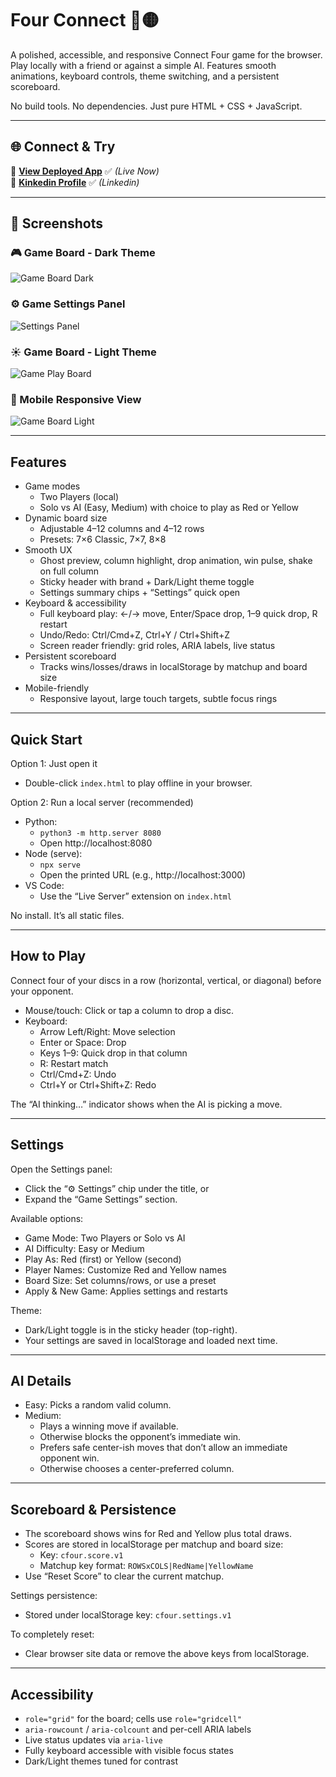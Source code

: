 # Four Connect 🔴🟡

A polished, accessible, and responsive Connect Four game for the browser. Play locally with a friend or against a simple AI. Features smooth animations, keyboard controls, theme switching, and a persistent scoreboard.

No build tools. No dependencies. Just pure HTML + CSS + JavaScript.

---

## 🌐 Connect & Try  

🔗 [**View Deployed App**](https://fourconnectgame.netlify.app/) ✅ *(Live Now)*  
🔗 [**Kinkedin Profile**](https://www.linkedin.com/in/sauravkumarsah-dev/) ✅ *(Linkedin)*  

---

## 📸 Screenshots  

### 🎮 Game Board - Dark Theme
![Game Board Dark](https://drive.google.com/uc?export=view&id=1FhEjcjcXm3OhxMBeKGe1R3Jl-3vw6Cr6)

### ⚙️ Game Settings Panel
![Settings Panel](https://drive.google.com/uc?export=view&id=1LREgXmwias9qVhCb556wOqJYcP8cV30N)

### ☀️ Game Board - Light Theme
![Game Play Board](https://drive.google.com/uc?export=view&id=1HS63AU-WjPetp72aNTpmJMLcawf05w7M)

### 📱 Mobile Responsive View
![Game Board Light](https://drive.google.com/uc?export=view&id=1hmQNhpyK-INXlwzVLPHlQEvNATIdMxoW)

---

## Features

- Game modes
  - Two Players (local)
  - Solo vs AI (Easy, Medium) with choice to play as Red or Yellow
- Dynamic board size
  - Adjustable 4–12 columns and 4–12 rows
  - Presets: 7×6 Classic, 7×7, 8×8
- Smooth UX
  - Ghost preview, column highlight, drop animation, win pulse, shake on full column
  - Sticky header with brand + Dark/Light theme toggle
  - Settings summary chips + “Settings” quick open
- Keyboard & accessibility
  - Full keyboard play: ←/→ move, Enter/Space drop, 1–9 quick drop, R restart
  - Undo/Redo: Ctrl/Cmd+Z, Ctrl+Y / Ctrl+Shift+Z
  - Screen reader friendly: grid roles, ARIA labels, live status
- Persistent scoreboard
  - Tracks wins/losses/draws in localStorage by matchup and board size
- Mobile-friendly
  - Responsive layout, large touch targets, subtle focus rings

---

## Quick Start

Option 1: Just open it
- Double-click `index.html` to play offline in your browser.

Option 2: Run a local server (recommended)
- Python:
  - `python3 -m http.server 8080`
  - Open http://localhost:8080
- Node (serve):
  - `npx serve`
  - Open the printed URL (e.g., http://localhost:3000)
- VS Code:
  - Use the “Live Server” extension on `index.html`

No install. It’s all static files.

---

## How to Play

Connect four of your discs in a row (horizontal, vertical, or diagonal) before your opponent.

- Mouse/touch: Click or tap a column to drop a disc.
- Keyboard:
  - Arrow Left/Right: Move selection
  - Enter or Space: Drop
  - Keys 1–9: Quick drop in that column
  - R: Restart match
  - Ctrl/Cmd+Z: Undo
  - Ctrl+Y or Ctrl+Shift+Z: Redo

The “AI thinking…” indicator shows when the AI is picking a move.

---

## Settings

Open the Settings panel:
- Click the “⚙️ Settings” chip under the title, or
- Expand the “Game Settings” section.

Available options:
- Game Mode: Two Players or Solo vs AI
- AI Difficulty: Easy or Medium
- Play As: Red (first) or Yellow (second)
- Player Names: Customize Red and Yellow names
- Board Size: Set columns/rows, or use a preset
- Apply & New Game: Applies settings and restarts

Theme:
- Dark/Light toggle is in the sticky header (top-right).
- Your settings are saved in localStorage and loaded next time.

---

## AI Details

- Easy: Picks a random valid column.
- Medium:
  - Plays a winning move if available.
  - Otherwise blocks the opponent’s immediate win.
  - Prefers safe center-ish moves that don’t allow an immediate opponent win.
  - Otherwise chooses a center-preferred column.

---

## Scoreboard & Persistence

- The scoreboard shows wins for Red and Yellow plus total draws.
- Scores are stored in localStorage per matchup and board size:
  - Key: `cfour.score.v1`
  - Matchup key format: `ROWSxCOLS|RedName|YellowName`
- Use “Reset Score” to clear the current matchup.

Settings persistence:
- Stored under localStorage key: `cfour.settings.v1`

To completely reset:
- Clear browser site data or remove the above keys from localStorage.

---

## Accessibility

- `role="grid"` for the board; cells use `role="gridcell"`
- `aria-rowcount` / `aria-colcount` and per-cell ARIA labels
- Live status updates via `aria-live`
- Fully keyboard accessible with visible focus states
- Dark/Light themes tuned for contrast
